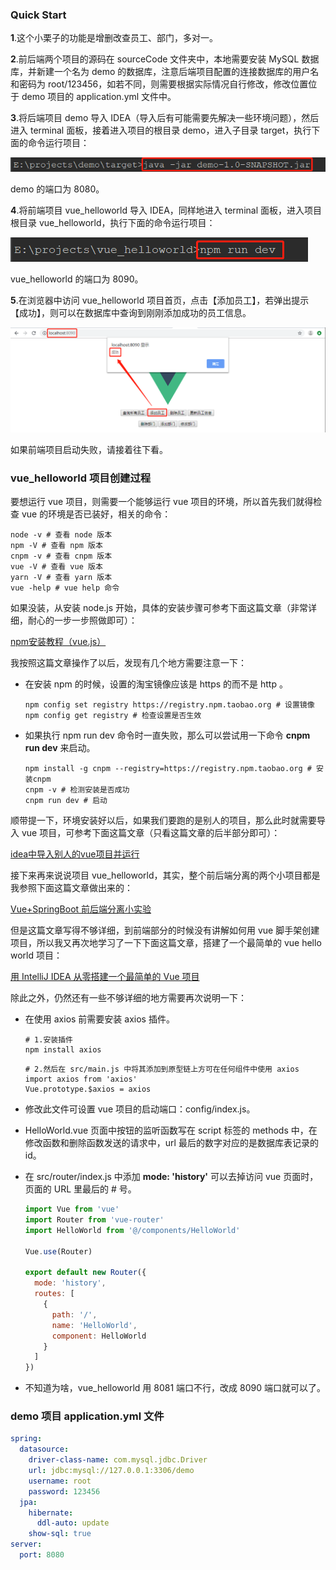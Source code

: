 ### Quick Start

**1**.这个小栗子的功能是增删改查员工、部门，多对一。

**2**.前后端两个项目的源码在 sourceCode 文件夹中，本地需要安装 MySQL 数据库，并新建一个名为 demo 的数据库，注意后端项目配置的连接数据库的用户名和密码为 root/123456，如若不同，则需要根据实际情况自行修改，修改位置位于 demo 项目的 application.yml 文件中。

**3**.将后端项目 demo 导入 IDEA（导入后有可能需要先解决一些环境问题），然后进入 terminal 面板，接着进入项目的根目录 demo，进入子目录 target，执行下面的命令运行项目：

![](images/runDemo.png)

demo 的端口为 8080。

**4**.将前端项目 vue_helloworld 导入 IDEA，同样地进入 terminal 面板，进入项目根目录 vue_helloworld，执行下面的命令运行项目：

![](images/runVue.png)

vue_helloworld 的端口为 8090。

**5**.在浏览器中访问 vue_helloworld 项目首页，点击【添加员工】，若弹出提示【成功】，则可以在数据库中查询到刚刚添加成功的员工信息。

![](images/indexPage.png)

如果前端项目启动失败，请接着往下看。

### vue_helloworld 项目创建过程

要想运行 vue 项目，则需要一个能够运行 vue 项目的环境，所以首先我们就得检查 vue 的环境是否已装好，相关的命令：

```shell
node -v # 查看 node 版本
npm -V # 查看 npm 版本
cnpm -v # 查看 cnpm 版本
vue -V # 查看 vue 版本
yarn -V # 查看 yarn 版本
vue -help # vue help 命令
```

如果没装，从安装 node.js 开始，具体的安装步骤可参考下面这篇文章（非常详细，耐心的一步一步照做即可）：

[npm安装教程（vue.js）]( https://www.cnblogs.com/linkenpark/p/9371245.html )

我按照这篇文章操作了以后，发现有几个地方需要注意一下：

- 在安装 npm 的时候，设置的淘宝镜像应该是 https 的而不是 http 。

  ```shell
  npm config set registry https://registry.npm.taobao.org # 设置镜像
  npm config get registry # 检查设置是否生效
  ```

- 如果执行 npm run dev 命令时一直失败，那么可以尝试用一下命令 **cnpm run dev** 来启动。

  ```shell
  npm install -g cnpm --registry=https://registry.npm.taobao.org # 安装cnpm
  cnpm -v # 检测安装是否成功
  cnpm run dev # 启动
  ```

顺带提一下，环境安装好以后，如果我们要跑的是别人的项目，那么此时就需要导入 vue 项目，可参考下面这篇文章（只看这篇文章的后半部分即可）：

[idea中导入别人的vue项目并运行]( https://www.cnblogs.com/guoguo327/p/11236004.html )

接下来再来说说项目 vue_helloworld，其实，整个前后端分离的两个小项目都是我参照下面这篇文章做出来的：

[Vue+SpringBoot 前后端分离小实验]( https://www.cnblogs.com/zzsuje/articles/10449921.html )

但是这篇文章写得不够详细，到前端部分的时候没有讲解如何用 vue 脚手架创建项目，所以我又再次地学习了一下下面这篇文章，搭建了一个最简单的 vue hello world 项目：

[用 IntelliJ IDEA 从零搭建一个最简单的 Vue 项目]( https://blog.csdn.net/iw1210/article/details/90044778 )

除此之外，仍然还有一些不够详细的地方需要再次说明一下：

- 在使用 axios 前需要安装 axios 插件。

  ```shell
  # 1.安装插件
  npm install axios 
  ```

  ```shell
  # 2.然后在 src/main.js 中将其添加到原型链上方可在任何组件中使用 axios
  import axios from 'axios'
  Vue.prototype.$axios = axios
  ```

- 修改此文件可设置 vue 项目的启动端口：config/index.js。

- HelloWorld.vue 页面中按钮的监听函数写在 script 标签的 methods 中，在修改函数和删除函数发送的请求中，url 最后的数字对应的是数据库表记录的 id。

- 在 src/router/index.js 中添加 **mode: 'history'** 可以去掉访问 vue 页面时，页面的 URL 里最后的 # 号。

  ```javascript
  import Vue from 'vue'
  import Router from 'vue-router'
  import HelloWorld from '@/components/HelloWorld'
  
  Vue.use(Router)
  
  export default new Router({
    mode: 'history',
    routes: [
      {
        path: '/',
        name: 'HelloWorld',
        component: HelloWorld
      }
    ]
  })
  ```

- 不知道为啥，vue_helloworld 用 8081 端口不行，改成 8090 端口就可以了。

### demo 项目 application.yml 文件

```yaml
spring:
  datasource:
    driver-class-name: com.mysql.jdbc.Driver
    url: jdbc:mysql://127.0.0.1:3306/demo
    username: root
    password: 123456
  jpa:
    hibernate:
      ddl-auto: update
    show-sql: true
server:
  port: 8080
```

